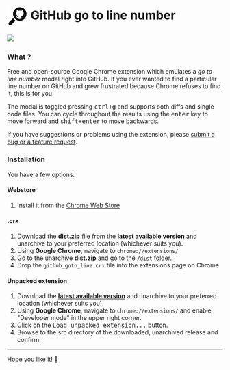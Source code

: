 # <img src="/icons/48.png" align="absmiddle"> GitHub go to line number

![](https://i.imgur.com/HlDcnX2.gif)

### What ?

Free and open-source Google Chrome extension which emulates a _go to line number_ modal right into GitHub.
If you ever wanted to find a particular line number on GitHub and grew frustrated because Chrome refuses to find it, this is for you.

The modal is toggled pressing <kbd>ctrl+g</kbd> and supports both diffs and single code files. You can cycle throughout the results using the <kbd>enter</kbd> key to move forward and <kbd>shift+enter</kbd> to move backwards.


If you have suggestions or problems using the extension, please [submit a bug or a feature request](https://github.com/NicoSantangelo/github-go-to-line/issues/).

### Installation

You have a few options:

#### Webstore

1. Install it from the [Chrome Web Store](https://chrome.google.com/webstore/detail/cbpdahjcomdapkaojlbhbbmopbmbecio)


#### .crx

1. Download the **dist.zip** file from the **[latest available version](https://github.com/NicoSantangelo/github-go-to-line/releases/tag/v1.0.0)** and unarchive to your preferred location (whichever suits you).
2. Using **Google Chrome**, navigate to `chrome://extensions/`
3. Go to the unarchive **dist.zip** and go to the `/dist` folder.
4. Drop the `github_goto_line.crx` file into the extensions page on Chrome

#### Unpacked extension

1. Download the **[latest available version](https://github.com/NicoSantangelo/github-go-to-line/releases/tag/v1.0.0)** and unarchive to your preferred location (whichever suits you).
2. Using **Google Chrome**, navigate to `chrome://extensions/` and enable "Developer mode" in the upper right corner.
3. Click on the <kbd>Load unpacked extension...</kbd> button.
4. Browse to the src directory of the downloaded, unarchived release and confirm.

----

Hope you like it! :tophat:
